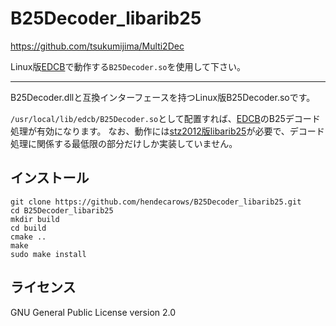 # B25Decoder_libarib25

<https://github.com/tsukumijima/Multi2Dec>

Linux版[EDCB][link_edcb]で動作する`B25Decoder.so`を使用して下さい。

---

B25Decoder.dllと互換インターフェースを持つLinux版B25Decoder.soです。

`/usr/local/lib/edcb/B25Decoder.so`として配置すれば、[EDCB][link_edcb]のB25デコード処理が有効になります。
なお、動作には[stz2012版libarib25][link_arib25]が必要で、デコード処理に関係する最低限の部分だけしか実装していません。

## インストール

```ShellSession
git clone https://github.com/hendecarows/B25Decoder_libarib25.git
cd B25Decoder_libarib25
mkdir build
cd build
cmake ..
make
sudo make install
```

## ライセンス

GNU General Public License version 2.0

[link_edcb]: https://github.com/xtne6f/EDCB
[link_arib25]: https://github.com/stz2012/libarib25

